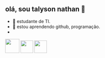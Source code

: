 ## olá, sou talyson nathan 👋
- 🔭 estudante de TI.  
- 🌱 estou aprendendo github, programação.
- 





<div style "dispaly:inline_block";>
<img src = "https://github.com/user-attachments/assets/2fde6d3c-5d1f-41ab-bfce-d5bb0f3cb5bc" width = "45">
<img src = "https://github.com/user-attachments/assets/139e9e61-5759-44d3-bf5b-8241325306a3" width = "40">
<img src = "https://github.com/user-attachments/assets/019619c1-1bf1-4777-8b4e-8e379c2e3bce" width = "40">

</div>



